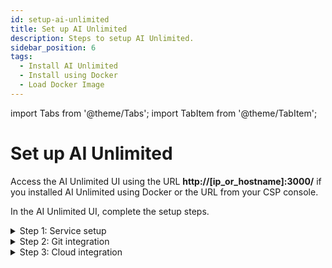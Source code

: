 ```yaml
---
id: setup-ai-unlimited
title: Set up AI Unlimited
description: Steps to setup AI Unlimited.
sidebar_position: 6
tags:
  - Install AI Unlimited
  - Install using Docker
  - Load Docker Image
---
```

import Tabs from '@theme/Tabs';
import TabItem from '@theme/TabItem';

# Set up AI Unlimited

Access the AI Unlimited UI using the URL **http://[ip_or_hostname]:3000/** if you installed AI Unlimited using Docker or the URL from your CSP console.

In the AI Unlimited UI, complete the setup steps. 

<details>

<summary>Step 1: Service setup</summary>

1. Fill in the details for the following fields:

* **Service base URL**: [Non-Editable] The root URL of the service. The value can vary depending on the type of installation.

* **Git provider**: The Git provider used to store project details. Currently, Teradata AI Unlimited supports GitHub and GitLab.

* **Service log levels**: Teradata recommends selecting the **Debug** option. This option ensures fine-grained informational events are captured that could help users debug any errors.

* **Engine IP network type**: The type of network assigned to an engine instance, which can be either public or private. Select the **Private** option if you're deploying the engine in the same VPC as AI Unlimited.

* **Use TLS**: Indicates if TLS support is enabled. If your instance is only accessible from within a private network and to trusted users, you can ignore the default value. Teradata recommends enabling the TLS option for sensitive data, and public networks.

* **Service TLS Certificate and Key**: Upload a TLS certificate and key pair to authenticate and secure communication to your server.

2. To use a self-signed certificate for **Service Base URL**, select **GENERATE TLS**. A certificate and private key are generated and displayed in the respective fields.

3. Select **Next**.

</details>

<details>

<summary>Step 2: Git integration</summary>

On the **Configure Git** page, enter the details in the fields, and then select **Authenticate**. You are redirected to GitHub or GitLab based on your choice of Git provider in Step 1. Use your credentials to log in. This authorizes the AI Unlimited to authenticate the user and access your Git repo.

After you are redirected back to AI Unlimited, you can see that an API key was generated for you. 
**TA: Don't users need to fill in the Step 3 details to view API key?**

You'll use your API key whenever you create a project in a Jupyter notebook. When a new user logs in to [name of workspace service IU], an API key is generated for that user. 

</details>

<details>

<summary>Step 3: Cloud integration</summary>

Fill in your CSP parameters in the following fields. Before you start with this section, verify that your CSP account has all the resources required by the AI Unlimited engine and that your organization administrator has adequate permissions to configure the resources and services in your CSP.

:::note
You can modify these parameters directly from the Jupyter notebook while connecting to the AI Unlimited engine.
::: 

<Tabs>
<TabItem value="aws1" label="AWS">
- **Default region**: The region where you want to deploy the engine. Teradata recommends choosing the region closest to your primary work location.
- **Default subnet**: The subnet that provides the engine instance with a route to an internet gateway. If you don't specify a subnet, the engine is automatically associated with the default subnet.
- **Default IAM role**: The default IAM identity that determines what a user can and cannot do in AWS. When a default IAM role is assigned to a user or resource, the user or resource automatically assumes the role and gains the permissions granted to the role.
- **Resource tags**: The key-value pair applied to a resource to hold metadata about that resource. With a resource tag, you can quickly identify, organize, and manage the resources you use in your environment.
- **Default CIDRs**: The list of Classless Inter-Domain Routing (CIDR) addresses used for the engine. Use CIDR to allocate IP addresses flexibly and efficiently in your network. If you don't specify a CIDR, the engine is automatically associated with the default CIDR.
- **Default security groups**: The list of security groups for the VPC in each region. If you don't specify a security group, the engine is automatically associated with the default security group for the VPC.

</TabItem>
<TabItem value="azure" label="Azure">
- **Default region**: A single Azure environment corresponds to a single VNet located in a specific region, and all the resources deployed by AI Unlimited on Azure are deployed into that VNet. Teradata recommends selecting a region closest to your primary work location or the region where your data is located.
- **Default CIDRs**: The address range to define the range of private IPs for VM instances provisioned into the subnets. The CIDR range must be between /16 and /24. The default is 10.0.0.0/16.
- **Default security group**: Controls inbound and outbound traffic to and from Azure resources within a specified network. Use this field to allow users from your organization access to the resources.
- **Resouce tags**: The key-value pairs that help you identify resources based on settings that are relevant to your organization. Use tag ai-unlimited to your resources for effective resource and cost management.
  
</TabItem>
</Tabs>

</details>



